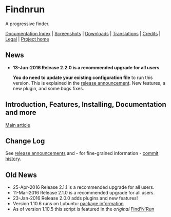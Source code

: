 # Findnrun

A progressive finder.

[Documentation Index](http://github.com/step-/find-n-run/tree/master/usr/share/doc/findnrun/index.md)
   | [Screenshots](http://github.com/step-/find-n-run/tree/master/usr/share/doc/findnrun/screenshots.md)
   | [Downloads](http://github.com/step-/find-n-run/releases)
   | [Translations](http://github.com/step-/find-n-run/tree/master/usr/share/doc/findnrun/TRANSLATING.md)
   | [Credits](http://github.com/step-/find-n-run/tree/master/usr/share/doc/findnrun/CREDITS.md)
   | [Legal](http://github.com/step-/find-n-run/tree/master/LICENSE)
   | [Project home](http://github.com/step-/find-n-run)

## News

 * **13-Jun-2016 Release 2.2.0 is a recommended upgrade for all users**

   **You do need to update your existing configuration file** to run this version.
   This is explained in the [release announcement](https://github.com/step-/find-n-run/releases/tag/2.2.0).
   New features, a new plugin, and some bugs fixes.

## Introduction, Features, Installing, Documentation and more

[Main article](http://github.com/step-/find-n-run/tree/master/usr/share/doc/findnrun/index.md)

## Change Log

See [release announcements](https://github.com/step-/find-n-run/releases)
and - for fine-grained information - 
[commit history](https://github.com/step-/find-n-run/commits/master).

## Old News

 * 25-Apr-2016 Release 2.1.1 is a recommended upgrade for all users.
 * 11-Mar-2016 Release 2.1.0 is a recommended upgrade for all users.
 * 23-Jan-2016 Release 2.0.0 adds plugins and new features!
 * Version 1.10.6 runs on Lubuntu: [package information](http://github.com/step-/find-n-run/tree/master/usr/share/doc/findnrun/DEBIAN.md)
 * As of version 1.10.5 this script is featured in the _original_
[Find'N'Run](http://www.murga-linux.com/puppy/viewtopic.php?t=98330)

